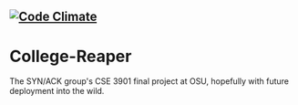[![Code Climate](https://codeclimate.com/github/jimcavoli/College-Reaper.png)](https://codeclimate.com/github/jimcavoli/College-Reaper)
------------------------------------------------------------------------------------------------------------------------
College-Reaper
============

The SYN/ACK group's CSE 3901 final project at OSU, hopefully with future deployment into the wild.
